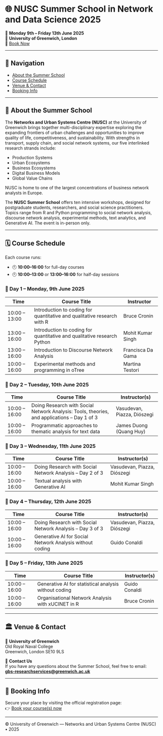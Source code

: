 # 🌐 NUSC Summer School in Network and Data Science 2025

📅 **Monday 9th – Friday 13th June 2025**  
📍 **University of Greenwich, London**  
🔗 [Book Now](https://store.gre.ac.uk/conferences-and-events/faculties-schools/fob/conferences-events/nusc-summer-school-in-network-and-data-science)

---

## 🧭 Navigation

- [About the Summer School](#about-the-summer-school)
- [Course Schedule](#course-schedule)
- [Venue & Contact](#venue--contact)
- [Booking Info](#booking-info)

---

## 📘 About the Summer School

The **Networks and Urban Systems Centre (NUSC)** at the University of Greenwich brings together multi-disciplinary expertise exploring the expanding frontiers of urban challenges and opportunities to improve quality of life, competitiveness, and sustainability. With strengths in transport, supply chain, and social network systems, our five interlinked research strands include:

- Production Systems  
- Urban Ecosystems  
- Business Ecosystems  
- Digital Business Models  
- Global Value Chains  

NUSC is home to one of the largest concentrations of business network analysts in Europe.

The **NUSC Summer School** offers ten intensive workshops, designed for postgraduate students, researchers, and social science practitioners. Topics range from R and Python programming to social network analysis, discourse network analysis, experimental methods, text analytics, and Generative AI. The event is in-person only.

---

## 🗓️ Course Schedule

Each course runs:
- 🕙 **10:00–16:00** for full-day courses  
- 🕙 **10:00–13:00** or **13:00–16:00** for half-day sessions

### 📅 Day 1 – Monday, 9th June 2025
| Time            | Course Title                                                                                      | Instructor                 |
|-----------------|----------------------------------------------------------------------------------------------------|----------------------------|
| 10:00 – 13:00   | Introduction to coding for quantitative and qualitative research with R                            | Bruce Cronin               |
| 13:00 – 16:00   | Introduction to coding for quantitative and qualitative research Python                            | Mohit Kumar Singh          |
| 13:00 – 16:00   | Introduction to Discourse Network Analysis                                                         | Francisca Da Gama          |
| 10:00 – 16:00   | Experimental methods and programming in oTree                                                      | Martina Testori            |

### 📅 Day 2 – Tuesday, 10th June 2025
| Time            | Course Title                                                                                      | Instructor(s)               |
|-----------------|----------------------------------------------------------------------------------------------------|-----------------------------|
| 10:00 – 16:00   | Doing Research with Social Network Analysis: Tools, theories, and applications – Day 1 of 3       | Vasudevan, Piazza, Diószegi |
| 10:00 – 16:00   | Programmatic approaches to thematic analysis for text data                                        | James Duong (Quang Huy)     |

### 📅 Day 3 – Wednesday, 11th June 2025
| Time            | Course Title                                                                                      | Instructor(s)               |
|-----------------|----------------------------------------------------------------------------------------------------|-----------------------------|
| 10:00 – 16:00   | Doing Research with Social Network Analysis – Day 2 of 3                                          | Vasudevan, Piazza, Diószegi |
| 10:00 – 16:00   | Textual analysis with Generative AI                                                               | Mohit Kumar Singh           |

### 📅 Day 4 – Thursday, 12th June 2025
| Time            | Course Title                                                                                      | Instructor(s)               |
|-----------------|----------------------------------------------------------------------------------------------------|-----------------------------|
| 10:00 – 16:00   | Doing Research with Social Network Analysis – Day 3 of 3                                          | Vasudevan, Piazza, Diószegi |
| 10:00 – 16:00   | Generative AI for Social Network Analysis without coding                                          | Guido Conaldi               |

### 📅 Day 5 – Friday, 13th June 2025
| Time            | Course Title                                                                                      | Instructor(s)               |
|-----------------|----------------------------------------------------------------------------------------------------|-----------------------------|
| 10:00 – 16:00   | Generative AI for statistical analysis without coding                                             | Guido Conaldi               |
| 10:00 – 16:00   | Organisational Network Analysis with xUCINET in R                                                 | Bruce Cronin                |

---

## 🏛️ Venue & Contact

📍 **University of Greenwich**  
Old Royal Naval College  
Greenwich, London SE10 9LS  

📧 **Contact Us**  
If you have any questions about the Summer School, feel free to email:  
**[gbs-researchservices@greenwich.ac.uk](mailto:gbs-researchservices@greenwich.ac.uk)**

---

## 🧾 Booking Info

Secure your place by visiting the official registration page:  
👉 [Book your course(s) now](https://store.gre.ac.uk/conferences-and-events/faculties-schools/fob/conferences-events/nusc-summer-school-in-network-and-data-science)

---

© University of Greenwich — Networks and Urban Systems Centre (NUSC) • 2025
